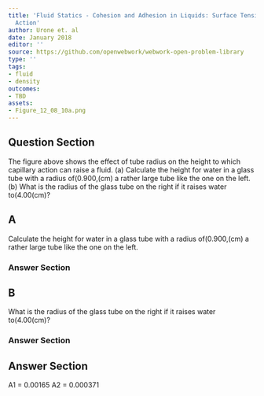 ```yaml
---
title: 'Fluid Statics - Cohesion and Adhesion in Liquids: Surface Tension and Capillary
  Action'
author: Urone et. al
date: January 2018
editor: ''
source: https://github.com/openwebwork/webwork-open-problem-library
type: ''
tags:
- fluid
- density
outcomes:
- TBD
assets:
- Figure_12_08_10a.png
---
```


## Question Section 

The figure above shows the effect of tube radius on the height to which capillary action can raise a fluid.
 (a) Calculate the height  for water in a glass tube with a radius of(0.900,(cm) a rather large tube like the one on the left. 
(b) What is the radius of the glass tube on the right if it raises water to(4.00(cm)?
## A
Calculate the height  for water in a glass tube with a radius of(0.900,(cm) a rather large tube like the one on the left. 
### Answer Section
## B
What is the radius of the glass tube on the right if it raises water to(4.00(cm)?
### Answer Section


## Answer Section

A1 = 0.00165
A2 = 0.000371